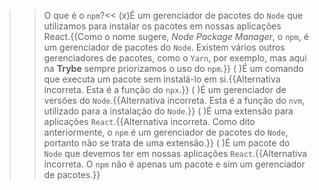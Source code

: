 >>O que é o `npm`?<<
(x)É um gerenciador de pacotes do `Node` que utilizamos para instalar os pacotes em nossas aplicações React.{{Como o nome sugere, *Node Package Manager*, o `npm`, é um gerenciador de pacotes do `Node`. Existem vários outros gerenciadores de pacotes, como o `Yarn`, por exemplo, mas aqui na **Trybe** sempre priorizamos o uso do `npm`.}}
( )É um comando que executa um pacote sem instalá-lo em si.{{Alternativa incorreta. Esta é a função do `npx`.}}
( )É um gerenciador de versões do `Node`.{{Alternativa incorreta. Esta é a função do `nvm`, utilizado para a instalação do `Node`.}}
( )É uma extensão para aplicações `React`.{{Alternativa incorreta. Como dito anteriormente, o `npm` é um gerenciador de pacotes do `Node`, portanto não se trata de uma extensão.}}
( )É um pacote do `Node` que devemos ter em nossas aplicações `React`.{{Alternativa incorreta. O `npm` não é apenas um pacote e sim um gerenciador de pacotes.}}
